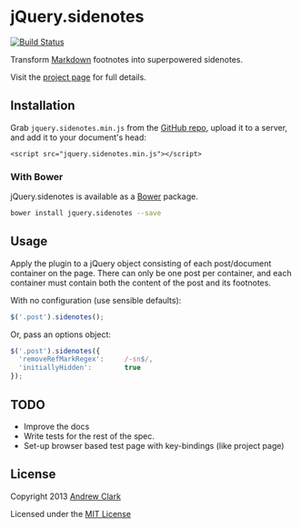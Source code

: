 # jQuery.sidenotes

[![Build Status](https://travis-ci.org/acdlite/jquery.sidenotes.png?branch=master)](https://travis-ci.org/acdlite/jquery.sidenotes)

Transform [Markdown](http://daringfireball.net/projects/markdown/) footnotes into superpowered sidenotes.

Visit the [project page](http://acdlite.github.io/jquery.sidenotes/) for full details.

## Installation

Grab `jquery.sidenotes.min.js` from the [GitHub repo](https://github.com/acdlite/jquery.sidenotes), upload it to a server, and add it to your document's head:

```
<script src="jquery.sidenotes.min.js"></script>
```

### With Bower

jQuery.sidenotes is available as a [Bower](http://bower.io) package.

```bash
bower install jquery.sidenotes --save
```

## Usage

Apply the plugin to a jQuery object consisting of each post/document container on the page. There can only be one post per container, and each container must contain both the content of the post and its footnotes.

With no configuration (use sensible defaults):

```javascript
$('.post').sidenotes();
```

Or, pass an options object:

```javascript
$('.post').sidenotes({
  'removeRefMarkRegex':     /-sn$/,
  'initiallyHidden':        true
});
```

## TODO

- Improve the docs
- Write tests for the rest of the spec.
- Set-up browser based test page with key-bindings (like project page)

## License

Copyright 2013
[Andrew Clark](http://andrewphilipclark.com)

Licensed under the [MIT License](http://opensource.org/licenses/MIT)
